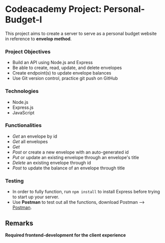 # Codeacademy Project: Personal-Budget-I
This project aims to create a server to serve as a personal budget website in reference to **envelop method**.

### Project Objectives
- Build an API using Node.js and Express
- Be able to create, read, update, and delete envelopes
- Create endpoint(s) to update envelope balances
- Use Git version control, practice git push on GitHub

### Technologies
- Node.js
- Express.js
- JavaScript

### Functionalities
- *Get* an envelope by id
- *Get* all envelopes
- *Get* 
- *Post* or create a new envelope with an auto-generated id
- *Put* or update an existing envelope through an envelope's title
- *Delete* an existing envelope through id
- *Post* to update the balance of an envelope through title

### Testing
- In order to fully function, run `npm install` to install Express before trying to start up your server.
- Use **Postman** to test out all the functions, download Postman --> [Postman](https://www.postman.com/).
  
## Remarks
**Required frontend-development for the client experience**
